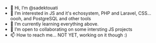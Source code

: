 - 👋 Hi, I’m @sadektouati
- 👀 I’m interested in JS and it's echosystem, PHP and Laravel, CSS... oooh, and PostgreSQL and other tools
- 🌱 I’m currently learning everything above.
- 💞️ I’m open to collaborating on some intersting JS projects
- 📫 How to reach me... NOT YET, working on it though :)

<!---
sadektouati/sadektouati is a ✨ special ✨ repository because its `README.md` (this file) appears on your GitHub profile.
You can click the Preview link to take a look at your changes.
--->
